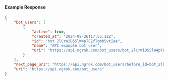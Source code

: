 <!-- Code generated for API Clients. DO NOT EDIT. -->

#### Example Response

```json
{
	"bot_users": [
		{
			"active": true,
			"created_at": "2024-08-26T17:55:32Z",
			"id": "bot_2lCrWiD55lW4pTEZfTgmb5vtIaa",
			"name": "API example bot user",
			"uri": "https://api.ngrok.com/bot_users/bot_2lCrWiD55lW4pTEZfTgmb5vtIaa"
		}
	],
	"next_page_uri": "https://api.ngrok.com/bot_users?before_id=bot_2lCrWiD55lW4pTEZfTgmb5vtIaa&limit=1",
	"uri": "https://api.ngrok.com/bot_users"
}
```
